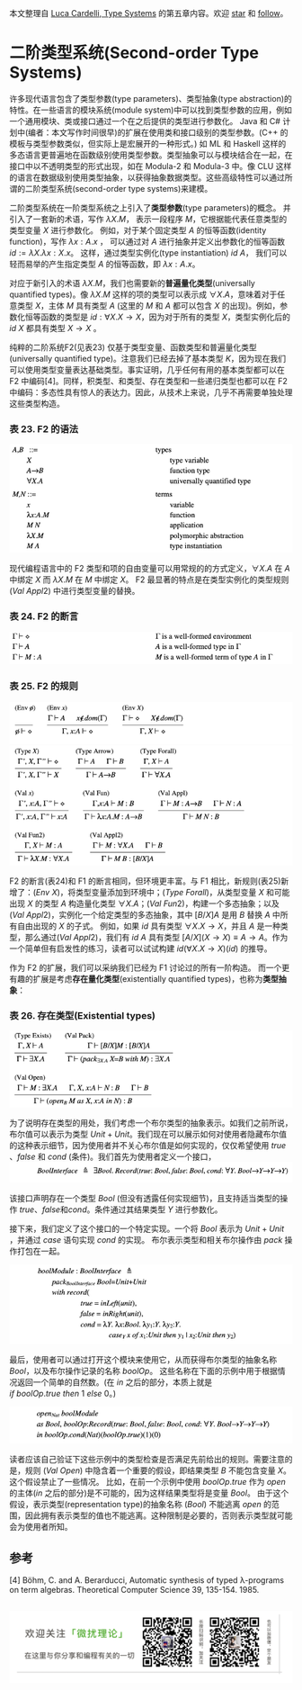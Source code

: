 本文整理自 [Luca Cardelli, Type Systems](http://lucacardelli.name/papers/typesystems.pdf) 的第五章内容。欢迎 [star](https://github.com/wfnuser/plt) 和 [follow](https://github.com/wfnuser)。

# 二阶类型系统(Second-order Type Systems)

许多现代语言包含了类型参数(type parameters)、类型抽象(type abstraction)的特性。在一些语言的模块系统(module system)中可以找到类型参数的应用，例如一个通用模块、类或接口通过一个在之后提供的类型进行参数化。 Java 和 C# 计划中(编者：本文写作时间很早)的扩展在使用类和接口级别的类型参数。(C++ 的模板与类型参数类似，但实际上是宏展开的一种形式。) 如 ML 和 Haskell 这样的多态语言更普遍地在函数级别使用类型参数。类型抽象可以与模块结合在一起，在接口中以不透明类型的形式出现，如在 Modula-2 和 Modula-3 中。像 CLU 这样的语言在数据级别使用类型抽象，以获得抽象数据类型。这些高级特性可以通过所谓的二阶类型系统(second-order type systems)来建模。

二阶类型系统在一阶类型系统之上引入了**类型参数**(type parameters)的概念。 并引入了一套新的术语，写作 $λX.M$， 表示一段程序 $M$，它根据能代表任意类型的类型变量 $X$ 进行参数化。 例如，对于某个固定类型 $A$ 的恒等函数(identity function)，写作 $λx:A.x$ ， 可以通过对 $A$ 进行抽象并定义出参数化的恒等函数 $id := λX.λx:X.x$。 这样，通过类型实例化(type instantiation) $id \ A$， 我们可以轻而易举的产生指定类型 $A$ 的恒等函数，即 $λx:A.x$。

对应于新引入的术语 $λX.M$，我们也需要新的**普遍量化类型**(universally quantified types)。像 $λX.M$ 这样的项的类型可以表示成 $\forall X.A$，意味着对于任意类型 $X$，主体 $M$ 具有类型 $A$ (这里的 $M$ 和 $A$ 都可以包含 $X$ 的出现)。例如，参数化恒等函数的类型是 $id : \forall X.X→X$，因为对于所有的类型 $X$，类型实例化后的 $id \ X$ 都具有类型 $X→X$ 。

纯粹的二阶系统F2(见表23) 仅基于类型变量、函数类型和普遍量化类型(universally quantified type)。注意我们已经去掉了基本类型 $K$，因为现在我们可以使用类型变量表达基础类型。事实证明，几乎任何有用的基本类型都可以在 F2 中编码[4]。同样，积类型、和类型、存在类型和一些递归类型也都可以在 F2 中编码：多态性具有惊人的表达力。因此，从技术上来说，几乎不再需要单独处理这些类型构造。

### 表 23. F2 的语法
![](2024-01-04-17-08-14.png)

现代编程语言中的 F2 类型和项的自由变量可以用常规的的方式定义，$\forall X.A$ 在 $A$ 中绑定 $X$ 而 $\lambda X.M$ 在 $M$ 中绑定 $X$。 F2 最显著的特点是在类型实例化的类型规则 ($Val \ Appl2$) 中进行类型变量的替换。

### 表 24. F2 的断言
![](2024-01-04-17-08-49.png)
### 表 25. F2 的规则
![](2024-01-04-17-09-00.png)
![](2024-01-04-17-09-20.png)

F2 的断言(表24)和 F1 的断言相同，但环境更丰富。与 F1 相比，新规则(表25)新增了：($Env \ X$)，将类型变量添加到环境中；($Type \ Forall$)，从类型变量 $X$ 和可能出现 $X$ 的类型 $A$ 构造量化类型 $∀X.A$；($Val \ Fun2$)，构建一个多态抽象；以及($Val \ Appl2$)，实例化一个给定类型的多态抽象，其中 $[B/X]A$ 是用 $B$ 替换 $A$ 中所有自由出现的 $X$ 的子式。 例如，如果 $id$ 具有类型 $∀X.X→X$，并且 $A$ 是一种类型，那么通过($Val \ Appl2$)，我们有 $id \ A$ 具有类型 $[A/X](X \to X) \equiv A→A$。作为一个简单但有启发性的练习，读者可以试试构建 $id(∀X.X→X)(id)$ 的推导。

作为 F2 的扩展，我们可以采纳我们已经为 F1 讨论过的所有一阶构造。 而一个更有趣的扩展是考虑**存在量化类型**(existentially quantified types)，也称为**类型抽象**：

### 表 26. 存在类型(Existential types)
![](2024-01-04-17-20-17.png)

为了说明存在类型的用处，我们考虑一个布尔类型的抽象表示。如我们之前所说，布尔值可以表示为类型 $Unit+Unit$。我们现在可以展示如何对使用者隐藏布尔值的这种表示细节，因为使用者并不关心布尔值是如何实现的，仅仅希望使用 $true$ 、$false$ 和 $cond$ (条件)。我们首先为使用者定义一个接口，
![](2024-01-04-17-26-02.png)

该接口声明存在一个类型 $Bool$ (但没有透露任何实现细节)，且支持适当类型的操作 $true$、$false$和$cond$。条件通过其结果类型 $Y$ 进行参数化。

接下来，我们定义了这个接口的一个特定实现。一个将 $Bool$ 表示为 $Unit+Unit$ ，并通过 $case$ 语句实现 $cond$ 的实现。 布尔表示类型和相关布尔操作由 $pack$ 操作打包在一起。

![](2024-01-04-17-26-23.png)

最后，使用者可以通过打开这个模块来使用它，从而获得布尔类型的抽象名称 $Bool$，以及布尔操作记录的名称 $boolOp$。 这些名称在下面的示例中用于根据情况返回一个简单的自然数。(在 $in$ 之后的部分，本质上就是 $if \ boolOp.true \  then \ 1 \ else \ 0$。)

![](2024-01-04-17-26-36.png)

读者应该自己验证下这些示例中的类型检查是否满足先前给出的规则。需要注意的是，规则 ($Val \ Open$) 中隐含着一个重要的假设，即结果类型 $B$ 不能包含变量 $X$。 这个假设禁止了一些情况。 比如，在前一个示例中使用 $boolOp.true$ 作为 $open$ 的主体($in$ 之后的部分)是不可能的，因为这样结果类型将是变量 $Bool$。
由于这个假设，表示类型(representation type)的抽象名称 ($Bool$) 不能逃离 $open$ 的范围，因此拥有表示类型的值也不能逃离。这种限制是必要的，否则表示类型就可能会为使用者所知。

## 参考
[4] Böhm, C. and A. Berarducci, Automatic synthesis of typed λ-programs on term algebras.
Theoretical Computer Science 39, 135-154. 1985.

##
![](https://github.com/wfnuser/wfnuser/raw/main/banner.jpg)